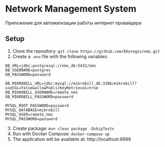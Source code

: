 # Network Management System

Приложение для автоматизации работы интернет провайдера

## Setup
1. Clone the repository: `git clone https://github.com/EKoregin/nms.git`
2. Create a `.env` file with the following variables:
```
DB_URL=jdbc:postgresql://nms_db:5432/nms
DB_USERNAME=postgres
DB_PASSWORD=password

DB_MIKROBILL_URL=jdbc:mysql://mikrobill_db:3306/mikrobill?useSSL=false&allowPublicKeyRetrieval=true
DB_MIKROBILL_USERNAME=remote_nms
DB_MIKROBILL_PASSWORD=password

MYSQL_ROOT_PASSWORD=password
MYSQL_DATABASE=mikrobill
MYSQL_USER=remote_nms
MYSQL_PASSWORD=password
```
3. Create package: `mvn clean package -DskipTests`
4. Run with Docker Compose: `docker-compose up`
5. The application will be available at: http://localhost:8999